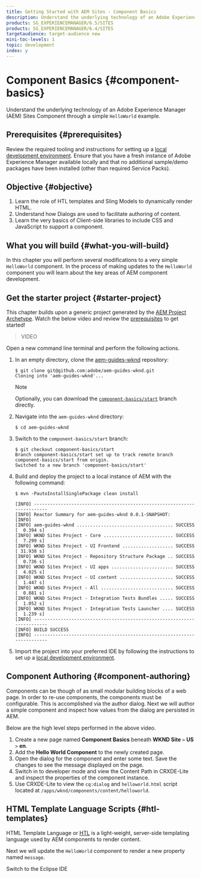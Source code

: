 ```yaml
---
title: Getting Started with AEM Sites - Component Basics
description: Understand the underlying technology of an Adobe Experience Manager (AEM) Sites Component through a simple `HelloWorld` example. Topics of HTL, Sling Models, Client-side libraries and author dialogs are explored.
products: SG_EXPERIENCEMANAGER/6.5/SITES
products: SG_EXPERIENCEMANAGER/6.4/SITES
targetaudience: target-audience new
mini-toc-levels: 1
topic: development
index: y
---
```


# Component Basics {#component-basics}

Understand the underlying technology of an Adobe Experience Manager (AEM) Sites Component through a simple `HelloWorld` example.

## Prerequisites {#prerequisites}

Review the required tooling and instructions for setting up a [local development environment](overview.md#local-dev-environment). Ensure that you have a fresh instance of Adobe Experience Manager available locally and that no additional sample/demo packages have been installed (other than required Service Packs).

## Objective {#objective}

1. Learn the role of HTL templates and Sling Models to dynamically render HTML.
2. Understand how Dialogs are used to facilitate authoring of content.
3. Learn the very basics of Client-side libraries to include CSS and JavaScript to support a component.

## What you will build {#what-you-will-build}

In this chapter you will perform several modifications to a very simple `HelloWorld` component. In the process of making updates to the `HelloWorld` component you will learn about the key areas of AEM component development.

## Get the starter project {#starter-project}

This chapter builds upon a generic project generated by the [AEM Project Archetype](https://github.com/adobe/aem-project-archetype). Watch the below video and review the [prerequisites](#prerequisites) to get started!

> VIDEO

Open a new command line terminal and perform the following actions.

1. In an empty directory, clone the [aem-guides-wknd](https://github.com/adobe/aem-guides-wknd) repository:

    ```shell
    $ git clone git@github.com:adobe/aem-guides-wknd.git
    Cloning into 'aem-guides-wknd'...
    ```

    >[!NOTE]
    >
    > Optionally, you can download the [`component-basics/start`]( https://github.com/adobe/aem-guides-wknd/archive/component-basics/start.zip) branch directly.

2. Navigate into the `aem-guides-wknd` directory:

    ```shell
    $ cd aem-guides-wknd
    ```

3. Switch to the `component-basics/start` branch:

    ```shell
    $ git checkout component-basics/start
    Branch component-basics/start set up to track remote branch component-basics/start from origin.
    Switched to a new branch 'component-basics/start'
    ```

4. Build and deploy the project to a local instance of AEM with the following command:

    ```shell
    $ mvn -PautoInstallSinglePackage clean install

    [INFO] ------------------------------------------------------------------------
    [INFO] Reactor Summary for aem-guides-wknd 0.0.1-SNAPSHOT:
    [INFO] 
    [INFO] aem-guides-wknd .................................... SUCCESS [  0.394 s]
    [INFO] WKND Sites Project - Core .......................... SUCCESS [  7.299 s]
    [INFO] WKND Sites Project - UI Frontend ................... SUCCESS [ 31.938 s]
    [INFO] WKND Sites Project - Repository Structure Package .. SUCCESS [  0.736 s]
    [INFO] WKND Sites Project - UI apps ....................... SUCCESS [  4.025 s]
    [INFO] WKND Sites Project - UI content .................... SUCCESS [  1.447 s]
    [INFO] WKND Sites Project - All ........................... SUCCESS [  0.881 s]
    [INFO] WKND Sites Project - Integration Tests Bundles ..... SUCCESS [  1.052 s]
    [INFO] WKND Sites Project - Integration Tests Launcher .... SUCCESS [  1.239 s]
    [INFO] ------------------------------------------------------------------------
    [INFO] BUILD SUCCESS
    [INFO] ------------------------------------------------------------------------
    ```

5. Import the project into your preferred IDE by following the instructions to set up a [local development environment](overview.md#local-dev-environment).

## Component Authoring {#component-authoring}

Components can be though of as small modular building blocks of a web page. In order to re-use components, the components must be configurable. This is accomplished via the author dialog. Next we will author a simple component and inspect how values from the dialog are persisted in AEM.

Below are the high level steps performed in the above video.

1. Create a new page named **Component Basics** beneath **WKND Site** `>` **US** `>` **en**.
2. Add the **Hello World Component** to the newly created page.
3. Open the dialog for the component and enter some text. Save the changes to see the message displayed on the page.
4. Switch in to developer mode and view the Content Path in CRXDE-Lite and inspect the properties of the component instance.
5. Use CRXDE-Lite to view the `cq:dialog` and `helloworld.html` script located at `/apps/wknd/components/content/helloworld`.

## HTML Template Language Scripts {#htl-templates}

HTML Template Language or [HTL](https://docs.adobe.com/content/help/en/experience-manager-htl/using/getting-started/getting-started.html) is a light-weight, server-side templating language used by AEM components to render content.

Next we will update the `HelloWorld` component to render a new property named `message`.

Switch to the Eclipse IDE